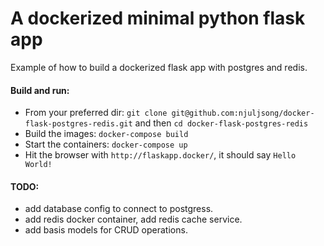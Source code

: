 A dockerized minimal python flask app
=============================================================
Example of how to build a dockerized flask app with postgres and redis.

#### Build and run:
*   From your preferred dir: `git clone git@github.com:njuljsong/docker-flask-postgres-redis.git` and then `cd docker-flask-postgres-redis`
*   Build the images: `docker-compose build`
*   Start the containers: `docker-compose up`
*   Hit the browser with `http://flaskapp.docker/`, it should say `Hello World!`


#### TODO:
*   add database config to connect to postgress.
*   add redis docker container, add redis cache service.
*   add basis models for CRUD operations.
